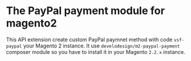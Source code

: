 # The PayPal payment module for magento2

This API extension create custom PayPal paymnet method with code `vsf-paypal` your Magento 2 instance. It use `develodesign/m2-paypal-payment` composer module so you have to install it in your Magento `2.2.x` instance.
